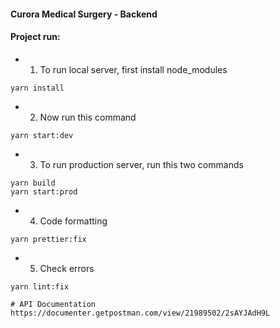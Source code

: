 #### Curora Medical Surgery - Backend

#### **Project run:**
- 1. To run local server, first install node_modules
```
yarn install
```
- 2. Now run this command
```
yarn start:dev
```
- 3. To run production server, run this two commands
```
yarn build
yarn start:prod
```
- 4. Code formatting
```
yarn prettier:fix
```
- 5. Check errors
```
yarn lint:fix
```

````
# API Documentation
https://documenter.getpostman.com/view/21989502/2sAYJAdH9L

````